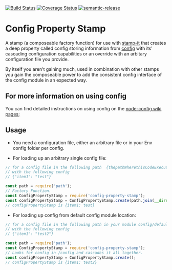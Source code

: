 [![Build Status](https://travis-ci.org/thebruce/version-attribute.svg?branch=master)](https://travis-ci.org/thebruce/config-property-stamp)
[![Coverage Status](https://coveralls.io/repos/github/thebruce/config-property-stamp/badge.svg)](https://coveralls.io/github/thebruce/config-property-stamp)
[![semantic-release](https://img.shields.io/badge/%20%20%F0%9F%93%A6%F0%9F%9A%80-semantic--release-e10079.svg)](https://github.com/semantic-release/semantic-release)

# Config Property Stamp

A stamp (a composeable factory function) for use with [stamp-it](https://www.npmjs.com/package/stampit) that creates a deep property called config storing information from [config](https://www.npmjs.com/package/config) with its' cascading configuration capabilities or an override with an arbitary configuration file you provide.

By itself you aren't gaining much, used in combination with other stamps you gain the composeable power to add the consistent config interface of the config module in an expected way.

## For more information on using config

You can find detailed instructions on using config on the [node-config wiki pages](https://github.com/lorenwest/node-config/wiki);

## Usage
* You need a configuration file, either an arbitrary file or in your Env config folder per config.

* For loading up an arbitrary single config file:
```javascript
// for a config file in the following path  {thepathWherethisCodeExecutes}/test/config.json
// with the following config
// {"item1": "test"}

const path = require('path');
// Factory Function.
const ConfigPropertyStamp = require('config-property-stamp');
const configPropertyStamp = ConfigPropertyStamp.create(path.join(__dirname, 'test', 'default.json'));
// configPropertyStamp is {item1: test}
```

* For loading up config from default config module location:
```javascript
// for a config file in the following path in your module config/default.json
// with the following config
// {"item1": "test2"}

const path = require('path');
const ConfigPropertyStamp = require('config-property-stamp');
// Looks for config in /config and cascades it all together.
const configPropertyStamp = ConfigPropertyStamp.create();
// configPropertyStamp is {item1: test2}
```
